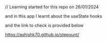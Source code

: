 // Learning started for this repo on 26/01/2024

and in this app I learnt about the useState hooks

and the link to check is provided below

https://ashishk70.github.io/stepount/

